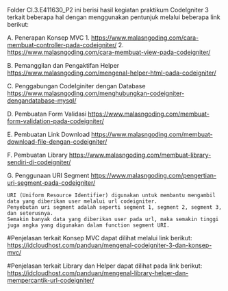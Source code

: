 Folder CI.3.E411630_P2 ini berisi hasil kegiatan praktikum CodeIgniter 3 terkait beberapa hal dengan menggunakan pentunjuk melalui beberapa link berikut:

A. Penerapan Konsep MVC
    1. https://www.malasngoding.com/cara-membuat-controller-pada-codeigniter/
    2. https://www.malasngoding.com/cara-membuat-view-pada-codeigniter/
    
B. Pemanggilan dan Pengaktifan Helper
    https://www.malasngoding.com/mengenal-helper-html-pada-codeigniter/

C. Penggabungan CodeIginiter dengan Database
    https://www.malasngoding.com/menghubungkan-codeigniter-dengandatabase-mysql/

D. Pembuatan Form Validasi
    https://www.malasngoding.com/membuat-form-validation-pada-codeigniter/

E. Pembuatan Link Download
    https://www.malasngoding.com/membuat-download-file-dengan-codeigniter/
    
F. Pembuatan Library
    https://www.malasngoding.com/membuat-library-sendiri-di-codeigniter/
    
G. Penggunaan URI Segment
    https://www.malasngoding.com/pengertian-uri-segment-pada-codeigniter/
    
    URI (Uniform Resource Identifier) digunakan untuk membantu mengambil data yang diberikan user melalui url codeigniter.
    Penyebutan uri segment adalah seperti segment 1, segment 2, segment 3, dan seterusnya.
    Semakin banyak data yang diberikan user pada url, maka semakin tinggi juga angka yang digunakan dalam function segment URI.


#Penjelasan terkait Konsep MVC dapat dilihat melalui link berikut:
https://idcloudhost.com/panduan/mengenal-codeigniter-3-dan-konsep-mvc/

#Penjelasan terkait Library dan Helper dapat dilihat pada link berikut:
    https://idcloudhost.com/panduan/mengenal-library-helper-dan-mempercantik-url-codeigniter/
